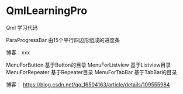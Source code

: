# QmlLearningPro
Qml 学习代码

ParaProgressBar  由15个平行四边形组成的进度条

博客：xxx


MenuForButton 基于Button的目录
MenuForListview 基于Listview目录
MenuForRepeater 基于Repeater目录
MenuForTabBar 基于TabBar的目录

博客： https://blog.csdn.net/qq_16504163/article/details/109555984
